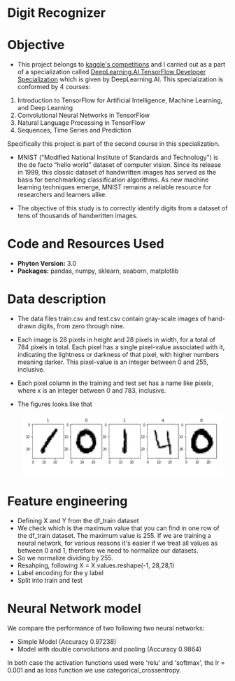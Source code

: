 # Digit Recognizer

# Objective

- This project belongs to [kaggle's competitions](https://www.kaggle.com/c/digit-recognizer) and I carried out as a part of a specialization called [DeepLearning.AI TensorFlow Developer Specialization](https://www.coursera.org/account/accomplishments/specialization/certificate/L6R6AFWVXHZT) which is given by DeepLearning.AI. This specialization is conformed by 4 courses: 
1. Introduction to TensorFlow for Artificial Intelligence, Machine Learning, and Deep Learning 
2. Convolutional Neural Networks in TensorFlow 
3. Natural Language Processing in TensorFlow 
4. Sequences, Time Series and Prediction

Specifically this project is part of the second course in this specialization. 

- MNIST ("Modified National Institute of Standards and Technology") is the de facto “hello world” dataset of computer vision. Since its release in 1999, this classic dataset of handwritten images has served as the basis for benchmarking classification algorithms. As new machine learning techniques emerge, MNIST remains a reliable resource for researchers and learners alike.

- The objective of this study is to correctly identify digits from a dataset of tens of thousands of handwritten images.

# Code and Resources Used

- **Phyton Version:** 3.0
- **Packages:** pandas, numpy, sklearn, seaborn, matplotlib

# Data description 

- The data files train.csv and test.csv contain gray-scale images of hand-drawn digits, from zero through nine.

- Each image is 28 pixels in height and 28 pixels in width, for a total of 784 pixels in total. Each pixel has a single pixel-value associated with it, indicating the lightness or darkness of that pixel, with higher numbers meaning darker. This pixel-value is an integer between 0 and 255, inclusive.

- Each pixel column in the training and test set has a name like pixelx, where x is an integer between 0 and 783, inclusive.

- The figures looks like that
  <p align="center">
   <img src="https://github.com/lilosa88/DigitRecognizion/blob/main/Images/Captura%20de%20Pantalla%202021-04-28%20a%20la(s)%2022.16.22.png" width="460" height="140">
  </p> 
  
# Feature engineering
  
- Defining X and Y from the df_train dataset
- We check which is the maximum value that you can find in one row of the df_train dataset. The maximum value is 255. If we are training a neural network, for    various reasons it's easier if we treat all values as between 0 and 1, therefore we need to normalize our datasets.
- So we normalize dividing by 255.
- Resahping, following X = X.values.reshape(-1, 28,28,1)
- Label encoding for the y label
- Split into train and test

# Neural Network model

We compare the performance of two following two neural networks:
- Simple Model (Accuracy 0.97238)
- Model with double convolutions and pooling (Accuracy 0.9864)

In both case the activation functions used were 'relu' and 'softmax', the lr = 0.001 and as loss function we use categorical_crossentropy.
  
  
